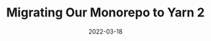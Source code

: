 ---
date: 2022-03-18
publisher: dolthub
tags:
  - monorepos
  - yarn
  - migration
target_url: https://www.dolthub.com/blog/2022-03-18-migrating-to-yarn-2/
title: Migrating Our Monorepo to Yarn 2
---